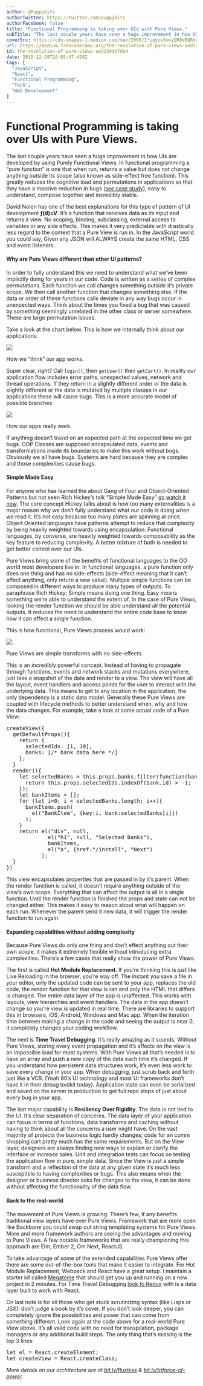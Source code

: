 ```yaml
---
author: @Puppybits
authorTwitter: https://twitter.com/puppybits
authorFacebook: false
title: "Functional Programming is taking over UIs with Pure Views."
subTitle: "The last couple years have seen a huge improvement in how UIs are developed by using Purely Functional Views. In functional programming a..."
coverSrc: https://cdn-images-1.medium.com/max/2000/1*iqyzwSonyQR8eBQRduP3cg.jpeg
url: https://medium.freecodecamp.org/the-revolution-of-pure-views-aed339db7da4
id: the-revolution-of-pure-views-aed339db7da4
date: 2015-12-29T18:05:47.458Z
tags: [
  "JavaScript",
  "React",
  "Functional Programming",
  "Tech",
  "Web Development"
]
---
```

# Functional Programming is taking over UIs with **Pure Views.**

The last couple years have seen a huge improvement in how UIs are developed by using Purely Functional Views. In functional programming a “pure function” is one that when run, returns a value but does not change anything outside its scope (also known as side-effect free function). This greatly reduces the cognitive load and permutations in applications so that they have a massive reduction in bugs ([see case study](https://medium.com/@puppybits/react-without-flux-a76236d1e1d)), easy to understand, compose together and incredibly stable.

David Nolen has one of the best explanations for this type of pattern of UI development **ƒ(d)=V**. It’s a function that receives data as its input and returns a view. No scoping, binding, subclassing, external access to variables or any side effects. This makes it very predictable with drastically less regard to the context that a Pure View is run in. In the JavaScript world you could say, Given any JSON will ALWAYS create the same HTML, CSS and event listeners.

#### Why are Pure Views different than other UI patterns?

In order to fully understand this we need to understand what we’ve been implicitly doing for years in our code. Code is written as a series of complex permutations. Each function we call changes something outside it’s private scope. We then call another function that changes something else. If the data or order of these functions calls deviate in any way bugs occur in unexpected ways. Think about the times you fixed a bug that was caused by something seemingly unrelated in the other class or server somewhere. These are large permutation issues.

Take a look at the chart below. This is how we internally think about our applications.



![](https://cdn-images-1.medium.com/max/1600/1*_HGWb7cZuJs72uPFT19PzA.png)

How we “think” our app works.



Super clear, right? Call `login()`, then `getUser()` then `getCart()`. In reality our application flow includes error paths, unexpected values, network and thread operations. If they return in a slightly different order or the data is slightly different or the data is mutated by multiple classes in our applications these will cause bugs. This is a more accurate model of possible branches:



![](https://cdn-images-1.medium.com/max/1600/1*LaWtFnAP8QAMu7mYFzE2-g.png)

How our apps really work.



If anything doesn’t travel on an expected path at the expected time we get bugs. OOP Classes are supposed encapsulated data, events and transformations inside its boundaries to make this work without bugs. Obviously we all have bugs. Systems are hard because they are complex and those complexities cause bugs.

#### Simple Made Easy

For anyone who has learned the about Gang of Four and Object-Oriented Patterns but not seen Rich Hickey’s talk “Simple Made Easy” [go watch it now](https://www.infoq.com/presentations/Simple-Made-Easy). The core concept Hickey talks about is how too many externalities is a major reason why we don’t fully understand what our code is doing when we read it. It’s not easy because too many plates are spinning at once. Object Oriented languages have patterns attempt to reduce that complexity by being heavily weighted towards using encapsulation. Functional languages, by converse, are heavily weighted towards composability as the key feature to reducing complexity. A better mixture of both is needed to get better control over our UIs.

Pure Views bring some of the benefits of functional languages to the OO world most developers live in. In functional languages, a pure function only does one thing and has no side-effects (side-effect meaning that it can’t affect anything, only return a new value). Multiple simple functions can be composed in different ways to produce many types of outputs. To paraphrase Rich Hickey; Simple means doing one thing. Easy means something we’re able to understand the extent of. In the case of Pure Views, looking the render function we should be able understand all the potential outputs. It reduces the need to understand the entire code base to know how it can effect a single function.

This is how functional, Pure Views process would work:



![](https://cdn-images-1.medium.com/max/1600/1*bf7BFe_mAaJaYNoxUTnEmw.png)

Pure Views are simple transforms with no side-effects.



This is an incredibly powerful concept. Instead of having to propagate through functions, events and network stacks and mutations everywhere, just take a snapshot of the data and render to a view. The view will have all the layout, event handlers and access points for the user to interact with the underlying data. This means to get to any location in the application, the only dependency is a static data model. Generally these Pure Views are coupled with lifecycle methods to better understand when, why and how the data changes. For example, take a look at some actual code of a Pure View:

<pre name="68a3" id="68a3" class="graf graf--pre graf-after--p">createView({  
  getDefaultProps(){  
    return {  
      selectedIds: [1, 10],  
      banks: [/* bank data here */]  
    };  
  }   
  render(){   
    let selectedBanks = this.props.banks.filter(function(bank){  
      return this.props.selectedIds.indexOf(bank.id) > -1;  
    });  
    let bankItems = [];  
    for (let i=0; i < selectedBanks.length; i++){  
      bankItems.push(  
        el("BankItem", {key:i, bank:selectedBanks[i]})  
      );  
    }  
    return el("div", null,  
             el("h1", null, "Selected Banks"),  
             bankItems,  
             el("a", {href:"/install", "Next")  
           );  
  }  
})</pre>

This view encapsulates properties that are passed in by it’s parent. When the render function is called, it doesn’t require anything outside of the view’s own scope. Everything that can affect the output is all in a single function. Until the render function is finished the props and state can not be changed either. This makes it easy to reason about what will happen on each run. Whenever the parent send it new data, it will trigger the render function to run again.

#### Expanding capabilities without adding complexity

Because Pure Views do only one thing and don’t effect anything out their own scope, it makes it extremely flexible without introducing extra complexities. There’s a few cases that really show the power of Pure Views.

The first is called **Hot Module Replacement**. If you’re thinking this is just like Live Reloading in the browser, you’re way off. The instant you save a file in your editor, only the updated code can be sent to your app, replaces the old code, the render function for that view is ran and only the HTML that differs is changed. The entire data layer of the app is unaffected. This works with layouts, view hierarchies and event handlers. The data in the app doesn’t change so you’re view is updated in real time. There are libraries to support this in browsers, iOS, Android, Windows and Mac app. When the iteration time between making a change in the code and seeing the output is near 0, it completely changes your coding workflow.

The next is **Time Travel Debugging**. It’s really amazing as it sounds. Without Pure Views, storing every event propagation and it’s affects on the view is an impossible load for most systems. With Pure Views all that’s needed is to have an array and push a new copy of the data each time it’s changed. If you understand how persistent data structures work, it’s even less work to save every change in your app. When debugging, just scrub back and forth just like a VCR. (Yeah 80’s UI technology and most UI frameworks don’t have it in their debug toolkit today). Application state can even be serialized and saved on the server in production to get full repo steps of just about every bug in your app.

The last major capability is **Resiliency Over Rigidity**. The data is not tied to the UI. It’s clear separation of concerns. The data layer of your application can focus in terms of functions, data transforms and caching without having to think about all the concerns a user might have. On the vast majority of projects the business logic hardly changes; code for an comm shopping cart pretty much has the same requirements. But on the View layer, designers are always finding new ways to explain or clarify the interface or increase sales. Unit and integration tests can focus on testing the application flow in pure, simple data. Since the View is just a simple transform and a reflection of the data at any given state it’s much less susceptible to having complexities or bugs. This also means when the designer or business director asks for changes to the view, it can be done without affecting the functionality of the data flow.

#### Back to the real-world

The movement of Pure Views is growing. There’s few, if any benefits traditional view layers have over Pure Views. Framework that are more open like Backbone you could swap out string templating systems for Pure Views. More and more framework authors are seeing the advantages and moving to Pure Views. A few notable frameworks that are really championing this approach are Elm, Ember 2, Om Next, ReactJS.

To take advantage of some of the extended capabilities Pure Views offer there are some out-of-the-box tools that make it easier to integrate. For Hot Module Replacement, Webpack and React have a great setup. I maintain a starter kit called [Megatome](https://bit.ly/megatome) that should get you up and running on a new project in 2 minutes. For Time Travel Debugging [look to Redux](https://github.com/rackt/redux) with is a data layer built to work with React.

On last note is for all those who get stuck scrutinizing syntax (like Lisps or JSX): don’t judge a book by it’s cover. If you don’t look deeper, you can completely ignore the possibilities and power that can come from something different. Look again at the code above for a real-world Pure View above. It’s all valid code with no need for transpilation, package managers or any additional build steps. The only thing that’s missing is the top 3 lines:

<pre name="82e0" id="82e0" class="graf graf--pre graf-after--p">let el = React.createElement;  
let createView = React.createClass;</pre>

_More details on our architecture are at_ [_bit.ly/fluxless_](http://bit.ly/fluxless) _&_ [_bit.ly/triforce-of-power_](http://bit.ly/triforce-of-power)_._








